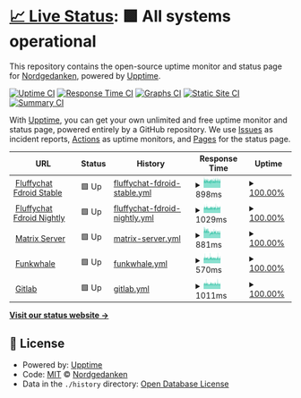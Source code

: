 # [📈 Live Status](https://status.nordgedanken.dev): <!--live status--> **🟩 All systems operational**

This repository contains the open-source uptime monitor and status page for [Nordgedanken](nordgedanken.de), powered by [Upptime](https://github.com/upptime/upptime).

[![Uptime CI](https://github.com/Nordgedanken/status-nordgedanken-dev/workflows/Uptime%20CI/badge.svg)](https://github.com/upptime/upptime/actions?query=workflow%3A%22Uptime+CI%22)
[![Response Time CI](https://github.com/Nordgedanken/status-nordgedanken-dev/workflows/Response%20Time%20CI/badge.svg)](https://github.com/upptime/upptime/actions?query=workflow%3A%22Response+Time+CI%22)
[![Graphs CI](https://github.com/Nordgedanken/status-nordgedanken-dev/workflows/Graphs%20CI/badge.svg)](https://github.com/upptime/upptime/actions?query=workflow%3A%22Graphs+CI%22)
[![Static Site CI](https://github.com/Nordgedanken/status-nordgedanken-dev/workflows/Static%20Site%20CI/badge.svg)](https://github.com/upptime/upptime/actions?query=workflow%3A%22Static+Site+CI%22)
[![Summary CI](https://github.com/Nordgedanken/status-nordgedanken-dev/workflows/Summary%20CI/badge.svg)](https://github.com/upptime/upptime/actions?query=workflow%3A%22Summary+CI%22)

With [Upptime](https://upptime.js.org), you can get your own unlimited and free uptime monitor and status page, powered entirely by a GitHub repository. We use [Issues](https://github.com/Nordgedanken/status-nordgedanken-dev/issues) as incident reports, [Actions](https://github.com/Nordgedanken/status-nordgedanken-dev/actions) as uptime monitors, and [Pages](https://status.nordgedanken.dev) for the status page.

<!--start: status pages-->
<!-- This summary is generated by Upptime (https://github.com/upptime/upptime) -->
<!-- Do not edit this manually, your changes will be overwritten -->
<!-- prettier-ignore -->
| URL | Status | History | Response Time | Uptime |
| --- | ------ | ------- | ------------- | ------ |
| <img alt="" src="https://favicons.githubusercontent.com/fdroid.fluffychat.im" height="13"> [Fluffychat Fdroid Stable](https://fdroid.fluffychat.im) | 🟩 Up | [fluffychat-fdroid-stable.yml](https://github.com/Nordgedanken/status-nordgedanken-dev/commits/HEAD/history/fluffychat-fdroid-stable.yml) | <details><summary><img alt="Response time graph" src="./graphs/fluffychat-fdroid-stable/response-time-week.png" height="20"> 898ms</summary><br><a href="https://status.nordgedanken.dev/history/fluffychat-fdroid-stable"><img alt="Response time 906" src="https://img.shields.io/endpoint?url=https%3A%2F%2Fraw.githubusercontent.com%2FNordgedanken%2Fstatus-nordgedanken-dev%2FHEAD%2Fapi%2Ffluffychat-fdroid-stable%2Fresponse-time.json"></a><br><a href="https://status.nordgedanken.dev/history/fluffychat-fdroid-stable"><img alt="24-hour response time 902" src="https://img.shields.io/endpoint?url=https%3A%2F%2Fraw.githubusercontent.com%2FNordgedanken%2Fstatus-nordgedanken-dev%2FHEAD%2Fapi%2Ffluffychat-fdroid-stable%2Fresponse-time-day.json"></a><br><a href="https://status.nordgedanken.dev/history/fluffychat-fdroid-stable"><img alt="7-day response time 898" src="https://img.shields.io/endpoint?url=https%3A%2F%2Fraw.githubusercontent.com%2FNordgedanken%2Fstatus-nordgedanken-dev%2FHEAD%2Fapi%2Ffluffychat-fdroid-stable%2Fresponse-time-week.json"></a><br><a href="https://status.nordgedanken.dev/history/fluffychat-fdroid-stable"><img alt="30-day response time 906" src="https://img.shields.io/endpoint?url=https%3A%2F%2Fraw.githubusercontent.com%2FNordgedanken%2Fstatus-nordgedanken-dev%2FHEAD%2Fapi%2Ffluffychat-fdroid-stable%2Fresponse-time-month.json"></a><br><a href="https://status.nordgedanken.dev/history/fluffychat-fdroid-stable"><img alt="1-year response time 906" src="https://img.shields.io/endpoint?url=https%3A%2F%2Fraw.githubusercontent.com%2FNordgedanken%2Fstatus-nordgedanken-dev%2FHEAD%2Fapi%2Ffluffychat-fdroid-stable%2Fresponse-time-year.json"></a></details> | <details><summary><a href="https://status.nordgedanken.dev/history/fluffychat-fdroid-stable">100.00%</a></summary><a href="https://status.nordgedanken.dev/history/fluffychat-fdroid-stable"><img alt="All-time uptime 100.00%" src="https://img.shields.io/endpoint?url=https%3A%2F%2Fraw.githubusercontent.com%2FNordgedanken%2Fstatus-nordgedanken-dev%2FHEAD%2Fapi%2Ffluffychat-fdroid-stable%2Fuptime.json"></a><br><a href="https://status.nordgedanken.dev/history/fluffychat-fdroid-stable"><img alt="24-hour uptime 100.00%" src="https://img.shields.io/endpoint?url=https%3A%2F%2Fraw.githubusercontent.com%2FNordgedanken%2Fstatus-nordgedanken-dev%2FHEAD%2Fapi%2Ffluffychat-fdroid-stable%2Fuptime-day.json"></a><br><a href="https://status.nordgedanken.dev/history/fluffychat-fdroid-stable"><img alt="7-day uptime 100.00%" src="https://img.shields.io/endpoint?url=https%3A%2F%2Fraw.githubusercontent.com%2FNordgedanken%2Fstatus-nordgedanken-dev%2FHEAD%2Fapi%2Ffluffychat-fdroid-stable%2Fuptime-week.json"></a><br><a href="https://status.nordgedanken.dev/history/fluffychat-fdroid-stable"><img alt="30-day uptime 100.00%" src="https://img.shields.io/endpoint?url=https%3A%2F%2Fraw.githubusercontent.com%2FNordgedanken%2Fstatus-nordgedanken-dev%2FHEAD%2Fapi%2Ffluffychat-fdroid-stable%2Fuptime-month.json"></a><br><a href="https://status.nordgedanken.dev/history/fluffychat-fdroid-stable"><img alt="1-year uptime 100.00%" src="https://img.shields.io/endpoint?url=https%3A%2F%2Fraw.githubusercontent.com%2FNordgedanken%2Fstatus-nordgedanken-dev%2FHEAD%2Fapi%2Ffluffychat-fdroid-stable%2Fuptime-year.json"></a></details>
| <img alt="" src="https://favicons.githubusercontent.com/nightly.fdroid.fluffychat.im" height="13"> [Fluffychat Fdroid Nightly](https://nightly.fdroid.fluffychat.im/) | 🟩 Up | [fluffychat-fdroid-nightly.yml](https://github.com/Nordgedanken/status-nordgedanken-dev/commits/HEAD/history/fluffychat-fdroid-nightly.yml) | <details><summary><img alt="Response time graph" src="./graphs/fluffychat-fdroid-nightly/response-time-week.png" height="20"> 1029ms</summary><br><a href="https://status.nordgedanken.dev/history/fluffychat-fdroid-nightly"><img alt="Response time 1022" src="https://img.shields.io/endpoint?url=https%3A%2F%2Fraw.githubusercontent.com%2FNordgedanken%2Fstatus-nordgedanken-dev%2FHEAD%2Fapi%2Ffluffychat-fdroid-nightly%2Fresponse-time.json"></a><br><a href="https://status.nordgedanken.dev/history/fluffychat-fdroid-nightly"><img alt="24-hour response time 1118" src="https://img.shields.io/endpoint?url=https%3A%2F%2Fraw.githubusercontent.com%2FNordgedanken%2Fstatus-nordgedanken-dev%2FHEAD%2Fapi%2Ffluffychat-fdroid-nightly%2Fresponse-time-day.json"></a><br><a href="https://status.nordgedanken.dev/history/fluffychat-fdroid-nightly"><img alt="7-day response time 1029" src="https://img.shields.io/endpoint?url=https%3A%2F%2Fraw.githubusercontent.com%2FNordgedanken%2Fstatus-nordgedanken-dev%2FHEAD%2Fapi%2Ffluffychat-fdroid-nightly%2Fresponse-time-week.json"></a><br><a href="https://status.nordgedanken.dev/history/fluffychat-fdroid-nightly"><img alt="30-day response time 1022" src="https://img.shields.io/endpoint?url=https%3A%2F%2Fraw.githubusercontent.com%2FNordgedanken%2Fstatus-nordgedanken-dev%2FHEAD%2Fapi%2Ffluffychat-fdroid-nightly%2Fresponse-time-month.json"></a><br><a href="https://status.nordgedanken.dev/history/fluffychat-fdroid-nightly"><img alt="1-year response time 1022" src="https://img.shields.io/endpoint?url=https%3A%2F%2Fraw.githubusercontent.com%2FNordgedanken%2Fstatus-nordgedanken-dev%2FHEAD%2Fapi%2Ffluffychat-fdroid-nightly%2Fresponse-time-year.json"></a></details> | <details><summary><a href="https://status.nordgedanken.dev/history/fluffychat-fdroid-nightly">100.00%</a></summary><a href="https://status.nordgedanken.dev/history/fluffychat-fdroid-nightly"><img alt="All-time uptime 100.00%" src="https://img.shields.io/endpoint?url=https%3A%2F%2Fraw.githubusercontent.com%2FNordgedanken%2Fstatus-nordgedanken-dev%2FHEAD%2Fapi%2Ffluffychat-fdroid-nightly%2Fuptime.json"></a><br><a href="https://status.nordgedanken.dev/history/fluffychat-fdroid-nightly"><img alt="24-hour uptime 100.00%" src="https://img.shields.io/endpoint?url=https%3A%2F%2Fraw.githubusercontent.com%2FNordgedanken%2Fstatus-nordgedanken-dev%2FHEAD%2Fapi%2Ffluffychat-fdroid-nightly%2Fuptime-day.json"></a><br><a href="https://status.nordgedanken.dev/history/fluffychat-fdroid-nightly"><img alt="7-day uptime 100.00%" src="https://img.shields.io/endpoint?url=https%3A%2F%2Fraw.githubusercontent.com%2FNordgedanken%2Fstatus-nordgedanken-dev%2FHEAD%2Fapi%2Ffluffychat-fdroid-nightly%2Fuptime-week.json"></a><br><a href="https://status.nordgedanken.dev/history/fluffychat-fdroid-nightly"><img alt="30-day uptime 100.00%" src="https://img.shields.io/endpoint?url=https%3A%2F%2Fraw.githubusercontent.com%2FNordgedanken%2Fstatus-nordgedanken-dev%2FHEAD%2Fapi%2Ffluffychat-fdroid-nightly%2Fuptime-month.json"></a><br><a href="https://status.nordgedanken.dev/history/fluffychat-fdroid-nightly"><img alt="1-year uptime 100.00%" src="https://img.shields.io/endpoint?url=https%3A%2F%2Fraw.githubusercontent.com%2FNordgedanken%2Fstatus-nordgedanken-dev%2FHEAD%2Fapi%2Ffluffychat-fdroid-nightly%2Fuptime-year.json"></a></details>
| <img alt="" src="https://favicons.githubusercontent.com/matrix.nordgedanken.dev" height="13"> [Matrix Server](https://matrix.nordgedanken.dev) | 🟩 Up | [matrix-server.yml](https://github.com/Nordgedanken/status-nordgedanken-dev/commits/HEAD/history/matrix-server.yml) | <details><summary><img alt="Response time graph" src="./graphs/matrix-server/response-time-week.png" height="20"> 881ms</summary><br><a href="https://status.nordgedanken.dev/history/matrix-server"><img alt="Response time 962" src="https://img.shields.io/endpoint?url=https%3A%2F%2Fraw.githubusercontent.com%2FNordgedanken%2Fstatus-nordgedanken-dev%2FHEAD%2Fapi%2Fmatrix-server%2Fresponse-time.json"></a><br><a href="https://status.nordgedanken.dev/history/matrix-server"><img alt="24-hour response time 792" src="https://img.shields.io/endpoint?url=https%3A%2F%2Fraw.githubusercontent.com%2FNordgedanken%2Fstatus-nordgedanken-dev%2FHEAD%2Fapi%2Fmatrix-server%2Fresponse-time-day.json"></a><br><a href="https://status.nordgedanken.dev/history/matrix-server"><img alt="7-day response time 881" src="https://img.shields.io/endpoint?url=https%3A%2F%2Fraw.githubusercontent.com%2FNordgedanken%2Fstatus-nordgedanken-dev%2FHEAD%2Fapi%2Fmatrix-server%2Fresponse-time-week.json"></a><br><a href="https://status.nordgedanken.dev/history/matrix-server"><img alt="30-day response time 962" src="https://img.shields.io/endpoint?url=https%3A%2F%2Fraw.githubusercontent.com%2FNordgedanken%2Fstatus-nordgedanken-dev%2FHEAD%2Fapi%2Fmatrix-server%2Fresponse-time-month.json"></a><br><a href="https://status.nordgedanken.dev/history/matrix-server"><img alt="1-year response time 962" src="https://img.shields.io/endpoint?url=https%3A%2F%2Fraw.githubusercontent.com%2FNordgedanken%2Fstatus-nordgedanken-dev%2FHEAD%2Fapi%2Fmatrix-server%2Fresponse-time-year.json"></a></details> | <details><summary><a href="https://status.nordgedanken.dev/history/matrix-server">100.00%</a></summary><a href="https://status.nordgedanken.dev/history/matrix-server"><img alt="All-time uptime 100.00%" src="https://img.shields.io/endpoint?url=https%3A%2F%2Fraw.githubusercontent.com%2FNordgedanken%2Fstatus-nordgedanken-dev%2FHEAD%2Fapi%2Fmatrix-server%2Fuptime.json"></a><br><a href="https://status.nordgedanken.dev/history/matrix-server"><img alt="24-hour uptime 100.00%" src="https://img.shields.io/endpoint?url=https%3A%2F%2Fraw.githubusercontent.com%2FNordgedanken%2Fstatus-nordgedanken-dev%2FHEAD%2Fapi%2Fmatrix-server%2Fuptime-day.json"></a><br><a href="https://status.nordgedanken.dev/history/matrix-server"><img alt="7-day uptime 100.00%" src="https://img.shields.io/endpoint?url=https%3A%2F%2Fraw.githubusercontent.com%2FNordgedanken%2Fstatus-nordgedanken-dev%2FHEAD%2Fapi%2Fmatrix-server%2Fuptime-week.json"></a><br><a href="https://status.nordgedanken.dev/history/matrix-server"><img alt="30-day uptime 100.00%" src="https://img.shields.io/endpoint?url=https%3A%2F%2Fraw.githubusercontent.com%2FNordgedanken%2Fstatus-nordgedanken-dev%2FHEAD%2Fapi%2Fmatrix-server%2Fuptime-month.json"></a><br><a href="https://status.nordgedanken.dev/history/matrix-server"><img alt="1-year uptime 100.00%" src="https://img.shields.io/endpoint?url=https%3A%2F%2Fraw.githubusercontent.com%2FNordgedanken%2Fstatus-nordgedanken-dev%2FHEAD%2Fapi%2Fmatrix-server%2Fuptime-year.json"></a></details>
| <img alt="" src="https://favicons.githubusercontent.com/audio.nordgedanken.dev" height="13"> [Funkwhale](https://audio.nordgedanken.dev) | 🟩 Up | [funkwhale.yml](https://github.com/Nordgedanken/status-nordgedanken-dev/commits/HEAD/history/funkwhale.yml) | <details><summary><img alt="Response time graph" src="./graphs/funkwhale/response-time-week.png" height="20"> 570ms</summary><br><a href="https://status.nordgedanken.dev/history/funkwhale"><img alt="Response time 566" src="https://img.shields.io/endpoint?url=https%3A%2F%2Fraw.githubusercontent.com%2FNordgedanken%2Fstatus-nordgedanken-dev%2FHEAD%2Fapi%2Ffunkwhale%2Fresponse-time.json"></a><br><a href="https://status.nordgedanken.dev/history/funkwhale"><img alt="24-hour response time 582" src="https://img.shields.io/endpoint?url=https%3A%2F%2Fraw.githubusercontent.com%2FNordgedanken%2Fstatus-nordgedanken-dev%2FHEAD%2Fapi%2Ffunkwhale%2Fresponse-time-day.json"></a><br><a href="https://status.nordgedanken.dev/history/funkwhale"><img alt="7-day response time 570" src="https://img.shields.io/endpoint?url=https%3A%2F%2Fraw.githubusercontent.com%2FNordgedanken%2Fstatus-nordgedanken-dev%2FHEAD%2Fapi%2Ffunkwhale%2Fresponse-time-week.json"></a><br><a href="https://status.nordgedanken.dev/history/funkwhale"><img alt="30-day response time 566" src="https://img.shields.io/endpoint?url=https%3A%2F%2Fraw.githubusercontent.com%2FNordgedanken%2Fstatus-nordgedanken-dev%2FHEAD%2Fapi%2Ffunkwhale%2Fresponse-time-month.json"></a><br><a href="https://status.nordgedanken.dev/history/funkwhale"><img alt="1-year response time 566" src="https://img.shields.io/endpoint?url=https%3A%2F%2Fraw.githubusercontent.com%2FNordgedanken%2Fstatus-nordgedanken-dev%2FHEAD%2Fapi%2Ffunkwhale%2Fresponse-time-year.json"></a></details> | <details><summary><a href="https://status.nordgedanken.dev/history/funkwhale">100.00%</a></summary><a href="https://status.nordgedanken.dev/history/funkwhale"><img alt="All-time uptime 99.79%" src="https://img.shields.io/endpoint?url=https%3A%2F%2Fraw.githubusercontent.com%2FNordgedanken%2Fstatus-nordgedanken-dev%2FHEAD%2Fapi%2Ffunkwhale%2Fuptime.json"></a><br><a href="https://status.nordgedanken.dev/history/funkwhale"><img alt="24-hour uptime 100.00%" src="https://img.shields.io/endpoint?url=https%3A%2F%2Fraw.githubusercontent.com%2FNordgedanken%2Fstatus-nordgedanken-dev%2FHEAD%2Fapi%2Ffunkwhale%2Fuptime-day.json"></a><br><a href="https://status.nordgedanken.dev/history/funkwhale"><img alt="7-day uptime 100.00%" src="https://img.shields.io/endpoint?url=https%3A%2F%2Fraw.githubusercontent.com%2FNordgedanken%2Fstatus-nordgedanken-dev%2FHEAD%2Fapi%2Ffunkwhale%2Fuptime-week.json"></a><br><a href="https://status.nordgedanken.dev/history/funkwhale"><img alt="30-day uptime 99.79%" src="https://img.shields.io/endpoint?url=https%3A%2F%2Fraw.githubusercontent.com%2FNordgedanken%2Fstatus-nordgedanken-dev%2FHEAD%2Fapi%2Ffunkwhale%2Fuptime-month.json"></a><br><a href="https://status.nordgedanken.dev/history/funkwhale"><img alt="1-year uptime 99.79%" src="https://img.shields.io/endpoint?url=https%3A%2F%2Fraw.githubusercontent.com%2FNordgedanken%2Fstatus-nordgedanken-dev%2FHEAD%2Fapi%2Ffunkwhale%2Fuptime-year.json"></a></details>
| <img alt="" src="https://favicons.githubusercontent.com/git.nordgedanken.dev" height="13"> [Gitlab](https://git.nordgedanken.dev) | 🟩 Up | [gitlab.yml](https://github.com/Nordgedanken/status-nordgedanken-dev/commits/HEAD/history/gitlab.yml) | <details><summary><img alt="Response time graph" src="./graphs/gitlab/response-time-week.png" height="20"> 1011ms</summary><br><a href="https://status.nordgedanken.dev/history/gitlab"><img alt="Response time 1005" src="https://img.shields.io/endpoint?url=https%3A%2F%2Fraw.githubusercontent.com%2FNordgedanken%2Fstatus-nordgedanken-dev%2FHEAD%2Fapi%2Fgitlab%2Fresponse-time.json"></a><br><a href="https://status.nordgedanken.dev/history/gitlab"><img alt="24-hour response time 987" src="https://img.shields.io/endpoint?url=https%3A%2F%2Fraw.githubusercontent.com%2FNordgedanken%2Fstatus-nordgedanken-dev%2FHEAD%2Fapi%2Fgitlab%2Fresponse-time-day.json"></a><br><a href="https://status.nordgedanken.dev/history/gitlab"><img alt="7-day response time 1011" src="https://img.shields.io/endpoint?url=https%3A%2F%2Fraw.githubusercontent.com%2FNordgedanken%2Fstatus-nordgedanken-dev%2FHEAD%2Fapi%2Fgitlab%2Fresponse-time-week.json"></a><br><a href="https://status.nordgedanken.dev/history/gitlab"><img alt="30-day response time 1005" src="https://img.shields.io/endpoint?url=https%3A%2F%2Fraw.githubusercontent.com%2FNordgedanken%2Fstatus-nordgedanken-dev%2FHEAD%2Fapi%2Fgitlab%2Fresponse-time-month.json"></a><br><a href="https://status.nordgedanken.dev/history/gitlab"><img alt="1-year response time 1005" src="https://img.shields.io/endpoint?url=https%3A%2F%2Fraw.githubusercontent.com%2FNordgedanken%2Fstatus-nordgedanken-dev%2FHEAD%2Fapi%2Fgitlab%2Fresponse-time-year.json"></a></details> | <details><summary><a href="https://status.nordgedanken.dev/history/gitlab">100.00%</a></summary><a href="https://status.nordgedanken.dev/history/gitlab"><img alt="All-time uptime 100.00%" src="https://img.shields.io/endpoint?url=https%3A%2F%2Fraw.githubusercontent.com%2FNordgedanken%2Fstatus-nordgedanken-dev%2FHEAD%2Fapi%2Fgitlab%2Fuptime.json"></a><br><a href="https://status.nordgedanken.dev/history/gitlab"><img alt="24-hour uptime 100.00%" src="https://img.shields.io/endpoint?url=https%3A%2F%2Fraw.githubusercontent.com%2FNordgedanken%2Fstatus-nordgedanken-dev%2FHEAD%2Fapi%2Fgitlab%2Fuptime-day.json"></a><br><a href="https://status.nordgedanken.dev/history/gitlab"><img alt="7-day uptime 100.00%" src="https://img.shields.io/endpoint?url=https%3A%2F%2Fraw.githubusercontent.com%2FNordgedanken%2Fstatus-nordgedanken-dev%2FHEAD%2Fapi%2Fgitlab%2Fuptime-week.json"></a><br><a href="https://status.nordgedanken.dev/history/gitlab"><img alt="30-day uptime 100.00%" src="https://img.shields.io/endpoint?url=https%3A%2F%2Fraw.githubusercontent.com%2FNordgedanken%2Fstatus-nordgedanken-dev%2FHEAD%2Fapi%2Fgitlab%2Fuptime-month.json"></a><br><a href="https://status.nordgedanken.dev/history/gitlab"><img alt="1-year uptime 100.00%" src="https://img.shields.io/endpoint?url=https%3A%2F%2Fraw.githubusercontent.com%2FNordgedanken%2Fstatus-nordgedanken-dev%2FHEAD%2Fapi%2Fgitlab%2Fuptime-year.json"></a></details>

<!--end: status pages-->

[**Visit our status website →**](https://status.nordgedanken.dev)

## 📄 License

- Powered by: [Upptime](https://github.com/upptime/upptime)
- Code: [MIT](./LICENSE) © [Nordgedanken](nordgedanken.de)
- Data in the `./history` directory: [Open Database License](https://opendatacommons.org/licenses/odbl/1-0/)
